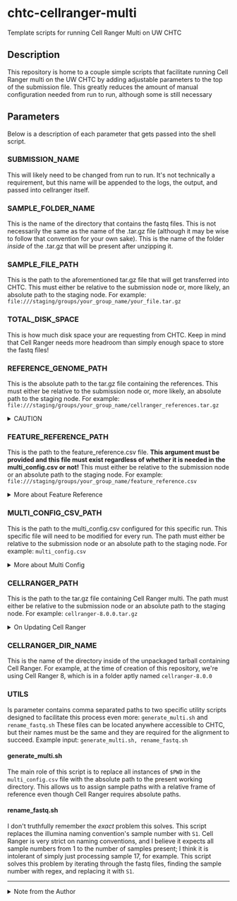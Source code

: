 # chtc-cellranger-multi
Template scripts for running Cell Ranger Multi on UW CHTC

## Description
This repository is home to a couple simple scripts that facilitate running Cell Ranger multi on the UW CHTC by adding adjustable parameters to the top of the submission file. This greatly reduces the amount of manual configuration needed from run to run, although some is still necessary

## Parameters
Below is a description of each parameter that gets passed into the shell script.

### SUBMISSION_NAME
This will likely need to be changed from run to run. It's not technically a requirement, but this name will be appended to the logs, the output, and passed into cellranger itself.

### SAMPLE_FOLDER_NAME
This is the name of the directory that contains the fastq files. This is not necessarily the same as the name of the .tar.gz file (although it may be wise to follow that convention for your own sake). This is the name of the folder _inside_ of the .tar.gz that will be present after unzipping it.

### SAMPLE_FILE_PATH
This is the path to the aforementioned tar.gz file that will get transferred into CHTC. This must either be relative to the submission node or, more likely, an absolute path to the staging node. For example:
`file:///staging/groups/your_group_name/your_file.tar.gz`

### TOTAL_DISK_SPACE
This is how much disk space your are requesting from CHTC. Keep in mind that Cell Ranger needs more headroom than simply enough space to store the fastq files!

### REFERENCE_GENOME_PATH
This is the absolute path to the tar.gz file containing the references. This must either be relative to the submission node or, more likely, an absolute path to the staging node. For example:
`file:///staging/groups/your_group_name/cellranger_references.tar.gz`
<details>
<summary>CAUTION</summary>
<br>
If you need to update / repackage the references, the executable shell script will also need to be updated! Whether a consequence of laziness or simply because it does not seeem to be worth the time at present, the shell script is hardcoded around unpacking this particular reference file -- specifically concerning <code>refdata-gex-GRCh38-20240A.tar.gz</code> inside of the references tarball. If you change/update the references, this section of the <code>align_cellranger_multi.sh</code> file under <code>*****UNTAR REF DIR*****</code> will need to be updated.
</details>

### FEATURE_REFERENCE_PATH
This is the path to the feature_reference.csv file. **This argument must be provided and this file must exist regardless of whether it is needed in the multi_config.csv or not!** This must either be relative to the submission node or an absolute path to the staging node. For example:
`file:///staging/groups/your_group_name/feature_reference.csv`

<details>
<summary>More about Feature Reference</summary>
<br>
Generally, a feauture reference is needed for multimodal assays, such as antibody capture (Cell hashing).
For more about how to format/structure the feature_reference.csv, visit 10X Genomics documentation available here:
<a href="https://www.10xgenomics.com/support/software/cell-ranger/latest/analysis/inputs/cr-feature-ref-csv">Link</a>
</details>

### MULTI_CONFIG_CSV_PATH
This is the path to the multi_config.csv configured for this specific run. This specific file will need to be modified for every run. The path must either be relative to the submission node or an absolute path to the staging node. For example: 
`multi_config.csv`
<details>
<summary>More about Multi Config</summary>
<br>
The multi config is what must be adjusted every run to specify details about the sample and its fastq files. Cell Ranger requires absolute file paths, which we are unable to predict when using CHTC. Because of this, the utility scripts support using <code>$PWD</code> notation for the present working directory in the <code>multi_config.csv</code> file paths. Additional information about how to structure the rest of the config and the available options can be found in the 10X Genomics documentation available here:
<a href="https://www.10xgenomics.com/support/software/cell-ranger/latest/advanced/cr-multi-config-csv-opts">Link</a>
</details>

### CELLRANGER_PATH
This is the path to the tar.gz file containing Cell Ranger multi. The path must either be relative to the submission node or an absolute path to the staging node. For example: 
`cellranger-8.0.0.tar.gz`
<details>
<summary>On Updating Cell Ranger</summary>
<br>
In order to update Cell Ranger, a new tarball must be created with the given version. There are numerous ways of doing this -- one easy one is to launch an interactive session on CHTC and install cellranger into a folder by following the steps on 10X's website. Updating Cell Ranger may or may not require additional modifications to these scripts beyond these parameters.
</details>

### CELLRANGER_DIR_NAME
This is the name of the directory inside of the unpackaged tarball containing Cell Ranger. For example, at the time of creation of this repository, we're using Cell Ranger 8, which is in a folder aptly named `cellranger-8.0.0`

### UTILS
Is parameter contains comma separated paths to two specific utility scripts designed to facilitate this process even more: `generate_multi.sh` and `rename_fastq.sh` These files can be located anywhere accessible to CHTC, but their names must be the same and they are required for the alignment to succeed.
Example input: `generate_multi.sh, rename_fastq.sh`

#### generate_multi.sh
The main role of this script is to replace all instances of `$PWD` in the `multi_config.csv` file with the absolute path to the present working directory. This allows us to assign sample paths with a relative frame of reference even though Cell Ranger requires absolute paths.

#### rename_fastq.sh
I don't truthfully remember the *exact* problem this solves. This script replaces the illumina naming convention's sample number with `S1`. Cell Ranger is very strict on naming conventions, and I believe it expects all sample numbers from 1 to the number of samples present; I think it is intolerant of simply just processing sample 17, for example. This script solves this problem by iterating through the fastq files, finding the sample number with regex, and replacing it with `S1`.

---

<details>
<summary>Note from the Author</summary>
<br>
I am well aware that this is not a perfect nor ideal solution, but I do believe that this makes performing the alignment <em>substantially</em> easier for very minimal development effort. I welcome my successors to improve this by containerizing it and generating the configuration programmtically. We'll call it a challenge left for the reader...
</details>


